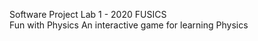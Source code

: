 Software Project Lab 1 - 2020
FUSICS      
Fun with Physics
An interactive game for learning Physics
